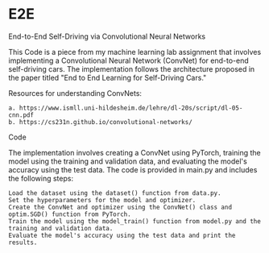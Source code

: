 # E2E
End-to-End Self-Driving via Convolutional Neural Networks

This Code is a piece from my machine learning lab assignment that involves implementing a Convolutional Neural Network (ConvNet) for end-to-end self-driving cars. The implementation follows the architecture proposed in the paper titled "End to End Learning for Self-Driving Cars."

Resources for understanding ConvNets:
   
    a. https://www.ismll.uni-hildesheim.de/lehre/dl-20s/script/dl-05-cnn.pdf
    b. https://cs231n.github.io/convolutional-networks/

Code

The implementation involves creating a ConvNet using PyTorch, training the model using the training and validation data, and evaluating the model's accuracy using the test data. The code is provided in main.py and includes the following steps:

    Load the dataset using the dataset() function from data.py.
    Set the hyperparameters for the model and optimizer.
    Create the ConvNet and optimizer using the ConvNet() class and optim.SGD() function from PyTorch.
    Train the model using the model_train() function from model.py and the training and validation data.
    Evaluate the model's accuracy using the test data and print the results.
